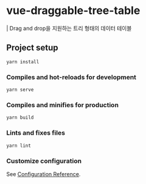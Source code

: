 # vue-draggable-tree-table

| Drag and drop을 지원하는 트리 형태의 데이터 테이블

## Project setup
```
yarn install
```

### Compiles and hot-reloads for development
```
yarn serve
```

### Compiles and minifies for production
```
yarn build
```

### Lints and fixes files
```
yarn lint
```

### Customize configuration
See [Configuration Reference](https://cli.vuejs.org/config/).
